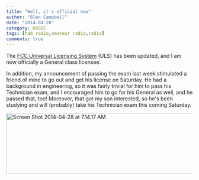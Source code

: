 ```yaml
---
title: "Well, it's official now"
author: "Glen Campbell"
date: "2014-04-28"
category: K6GEC
tags: [ham radio,amateur radio,radio]
comments: true
---
```

The [FCC Universal Licensing System](http://wireless.fcc.gov/uls) (ULS) has been updated, and I am now officially a General class licensee.

In addition, my announcement of passing the exam last week stimulated a friend of mine to go out and get his license on Saturday. He had a background in engineering, so it was fairly trivial for him to pass his Technician exam, and I encouraged him to go for his General as well, and he passed that, too! Moreover, that got my son interested, so he's been studying and will (probably) take his Technician exam this coming Saturday.

<img class="alignnone size-full wp-image-31" src="http://cdn.broadpool.com/Screen-Shot-2014-04-28-at-7.14.17-AM.png" alt="Screen Shot 2014-04-28 at 7.14.17 AM" width="549" height="165" />

